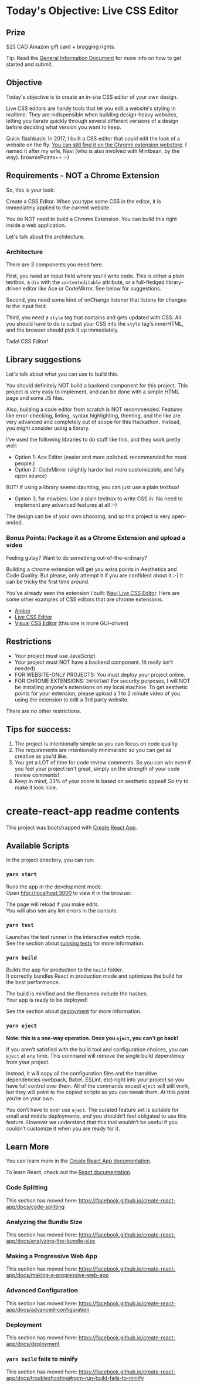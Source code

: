 # Today's Objective: Live CSS Editor

## Prize

\$25 CAD Amazon gift card + bragging rights.

Tip: Read the [General Information Document](General%20Information.md) for more info on how to get started and submit.

## Objective

Today's objective is to create an in-site CSS editor of your own design.

Live CSS editors are handy tools that let you edit a website's styling in realtime. They are indispensible when building design-heavy websites, letting you iterate quickly through several different versions of a design before deciding what version you want to keep.

Quick flashback: In 2017, I built a CSS editor that could edit the look of a website on the fly. [You can still find it on the Chrome extension webstore](https://chrome.google.com/webstore/detail/navi-live-css-editor/cbiegoddgmmhbaompgcnkhjgonpkpogc). I named it after my wife, Navi (who is also involved with Mintbean, by the way). browniePoints++ :-)

## Requirements - NOT a Chrome Extension

So, this is your task:

Create a CSS Editor. When you type some CSS in the editor, it is immediately applied to the current website.

You do NOT need to build a Chrome Extension. You can build this right inside a web application.

Let's talk about the architecture.

### Architecture

There are 3 components you need here.

First, you need an input field where you'll write code. This is either a plain textbox, a `div` with the `contenteditable` attribute, or a full-fledged library-driven editor like Ace or CodeMirror. See below for suggestions.

Second, you need some kind of onChange listener that listens for changes to the input field.

Third, you need a `style` tag that contains and gets updated with CSS. All you should have to do is output your CSS into the `style` tag's innerHTML, and the browser should pick it up immediately.

Tada! CSS Editor!

## Library suggestions

Let's talk about what you can use to build this.

You should definitely NOT build a backend component for this project. This project is very easy to implement, and can be done with a simple HTML page and some JS files.

Also, building a code editor from scratch is NOT recommended. Features like error-checking, linting, syntax highlighting, theming, and the like are very advanced and completely out of scope for this Hackathon. Instead, you might consider using a library.

I've used the following libraries to do stuff like this, and they work pretty well:

-   Option 1: Ace Editor (easier and more polished. recommended for most people.)
-   Option 2: CodeMirror (slightly harder but more customizable, and fully open source)

BUT! If using a library seems daunting, you can just use a plain textbox!

-   Option 3, for newbies: Use a plain textbox to write CSS in. No need to implement any advanced features at all :-)

The design can be of your own choosing, and so this project is very open-ended.

### Bonus Points: Package it as a Chrome Extension and upload a video

Feeling gutsy? Want to do something out-of-the-ordinary?

Building a chrome extension will get you extra points in Aesthetics and Code Quality. But please, only attempt it if you are confident about it :-) It can be tricky the first time around.

You've already seen the extension I built: [Navi Live CSS Editor](https://chrome.google.com/webstore/detail/navi-live-css-editor/cbiegoddgmmhbaompgcnkhjgonpkpogc). Here are some other examples of CSS editors that are chrome extensions.

-   [Amino](https://chrome.google.com/webstore/detail/amino-live-css-editor/pbcpfbcibpcbfbmddogfhcijfpboeaaf?hl=en-GB)
-   [Live CSS Editor](http://www.livecsseditor.com/)
-   [Visual CSS Editor](https://chrome.google.com/webstore/detail/visual-css-editor/mibmnbcmaafgepannenjiemibkojedam) (this one is more GUI-driven)

## Restrictions

-   Your project must use JavaScript.
-   Your project must NOT have a backend component. (It really isn't needed)
-   FOR WEBSITE-ONLY PROJECTS: You must deploy your project online.
-   FOR CHROME EXTENSIONS: `IMPORTANT` For security purposes, I will NOT be installing anyone's extensions on my local machine. To get aesthetic points for your extension, please upload a 1 to 2 minute video of you using the extension to edit a 3rd party website.

There are no other restrictions.

## Tips for success:

1. The project is intentionally simple so you can focus on code quality.
1. The requirements are intentionally minimalistic so you can get as creative as you'd like.
1. You get a LOT of time for code review comments. So you can win even if you feel your project isn't great, simply on the strength of your code review comments!
1. Keep in mind, 33% of your score is based on aesthetic appeal! So try to make it look nice.

# create-react-app readme contents

This project was bootstrapped with [Create React App](https://github.com/facebook/create-react-app).

## Available Scripts

In the project directory, you can run:

### `yarn start`

Runs the app in the development mode.<br />
Open [http://localhost:3000](http://localhost:3000) to view it in the browser.

The page will reload if you make edits.<br />
You will also see any lint errors in the console.

### `yarn test`

Launches the test runner in the interactive watch mode.<br />
See the section about [running tests](https://facebook.github.io/create-react-app/docs/running-tests) for more information.

### `yarn build`

Builds the app for production to the `build` folder.<br />
It correctly bundles React in production mode and optimizes the build for the best performance.

The build is minified and the filenames include the hashes.<br />
Your app is ready to be deployed!

See the section about [deployment](https://facebook.github.io/create-react-app/docs/deployment) for more information.

### `yarn eject`

**Note: this is a one-way operation. Once you `eject`, you can’t go back!**

If you aren’t satisfied with the build tool and configuration choices, you can `eject` at any time. This command will remove the single build dependency from your project.

Instead, it will copy all the configuration files and the transitive dependencies (webpack, Babel, ESLint, etc) right into your project so you have full control over them. All of the commands except `eject` will still work, but they will point to the copied scripts so you can tweak them. At this point you’re on your own.

You don’t have to ever use `eject`. The curated feature set is suitable for small and middle deployments, and you shouldn’t feel obligated to use this feature. However we understand that this tool wouldn’t be useful if you couldn’t customize it when you are ready for it.

## Learn More

You can learn more in the [Create React App documentation](https://facebook.github.io/create-react-app/docs/getting-started).

To learn React, check out the [React documentation](https://reactjs.org/).

### Code Splitting

This section has moved here: https://facebook.github.io/create-react-app/docs/code-splitting

### Analyzing the Bundle Size

This section has moved here: https://facebook.github.io/create-react-app/docs/analyzing-the-bundle-size

### Making a Progressive Web App

This section has moved here: https://facebook.github.io/create-react-app/docs/making-a-progressive-web-app

### Advanced Configuration

This section has moved here: https://facebook.github.io/create-react-app/docs/advanced-configuration

### Deployment

This section has moved here: https://facebook.github.io/create-react-app/docs/deployment

### `yarn build` fails to minify

This section has moved here: https://facebook.github.io/create-react-app/docs/troubleshooting#npm-run-build-fails-to-minify
